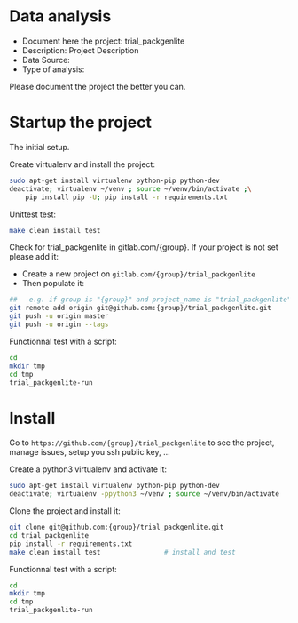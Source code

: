 # Data analysis
- Document here the project: trial_packgenlite
- Description: Project Description
- Data Source:
- Type of analysis:

Please document the project the better you can.

# Startup the project

The initial setup.

Create virtualenv and install the project:
```bash
sudo apt-get install virtualenv python-pip python-dev
deactivate; virtualenv ~/venv ; source ~/venv/bin/activate ;\
    pip install pip -U; pip install -r requirements.txt
```

Unittest test:
```bash
make clean install test
```

Check for trial_packgenlite in gitlab.com/{group}.
If your project is not set please add it:

- Create a new project on `gitlab.com/{group}/trial_packgenlite`
- Then populate it:

```bash
##   e.g. if group is "{group}" and project_name is "trial_packgenlite"
git remote add origin git@github.com:{group}/trial_packgenlite.git
git push -u origin master
git push -u origin --tags
```

Functionnal test with a script:

```bash
cd
mkdir tmp
cd tmp
trial_packgenlite-run
```

# Install

Go to `https://github.com/{group}/trial_packgenlite` to see the project, manage issues,
setup you ssh public key, ...

Create a python3 virtualenv and activate it:

```bash
sudo apt-get install virtualenv python-pip python-dev
deactivate; virtualenv -ppython3 ~/venv ; source ~/venv/bin/activate
```

Clone the project and install it:

```bash
git clone git@github.com:{group}/trial_packgenlite.git
cd trial_packgenlite
pip install -r requirements.txt
make clean install test                # install and test
```
Functionnal test with a script:

```bash
cd
mkdir tmp
cd tmp
trial_packgenlite-run
```
